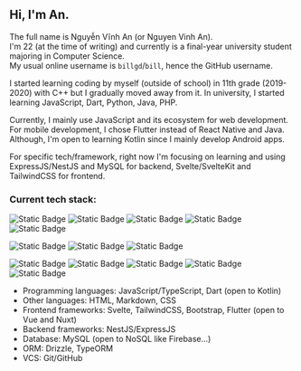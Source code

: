 ## Hi, I'm An.

The full name is Nguyễn Vĩnh An (or Nguyen Vinh An).  
I'm 22 (at the time of writing) and currently is a final-year university student majoring in Computer Science.  
My usual online username is `billgd`/`bill`, hence the GitHub username.  

I started learning coding by myself (outside of school) in 11th grade (2019-2020) with C++ but I gradually moved away from it.
In university, I started learning JavaScript, Dart, Python, Java, PHP.

Currently, I mainly use JavaScript and its ecosystem for web development.
For mobile development, I chose Flutter instead of React Native and Java. Although, I'm open to learning Kotlin since I mainly develop Android apps.

For specific tech/framework, right now I'm focusing on learning and using ExpressJS/NestJS and MySQL for backend,
Svelte/SvelteKit and TailwindCSS for frontend.

### Current tech stack:

![Static Badge](https://img.shields.io/badge/-HTML5-_?style=plastic&logo=HTML5&color=993600)
![Static Badge](https://img.shields.io/badge/-CSS-_?style=plastic&logo=css&color=0066cc)
![Static Badge](https://img.shields.io/badge/-JS-_?style=plastic&logo=javascript&color=7b6d04)
![Static Badge](https://img.shields.io/badge/-TS-_?style=plastic&logo=typescript&color=3178C6&logoColor=ffffff)
![Static Badge](https://img.shields.io/badge/-Dart-_?style=plastic&logo=dart&color=0175C2)

![Static Badge](https://img.shields.io/badge/-TailwindCSS-_?style=plastic&logo=tailwindcss&color=006080)
![Static Badge](https://img.shields.io/badge/-Svelte%205-_?style=plastic&logo=svelte&color=993600)
![Static Badge](https://img.shields.io/badge/-Flutter-_?style=plastic&logo=flutter&color=02569B)

![Static Badge](https://img.shields.io/badge/-ExpressJS-_?style=plastic&logo=express&color=202020)
![Static Badge](https://img.shields.io/badge/-NestJS-_?style=plastic&logo=nestjs&color=f31246)
![Static Badge](https://img.shields.io/badge/-MySQL-_?style=plastic&logo=mysql&logoColor=ffffff&color=4479A1)
![Static Badge](https://img.shields.io/badge/-Drizzle-_?style=plastic&logo=drizzle&logoColor=C5F74F&color=233102)
![Static Badge](https://img.shields.io/badge/-Git-_?style=plastic&logo=git&logoColor=F05032&color=202020)

- Programming languages: JavaScript/TypeScript, Dart (open to Kotlin)
- Other languages: HTML, Markdown, CSS
- Frontend frameworks: Svelte, TailwindCSS, Bootstrap, Flutter (open to Vue and Nuxt)
- Backend frameworks: NestJS/ExpressJS
- Database: MySQL (open to NoSQL like Firebase...)
- ORM: Drizzle, TypeORM
- VCS: Git/GitHub
